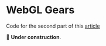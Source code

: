 # WebGL Gears

Code for the second part of this [article](https://aralroca.com/blog/first-steps-in-webgl)

🚧 **Under construction**.

